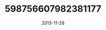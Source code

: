 ---
title: "598756607982381177"
image: "2013-11-28 11.09.31 598756607982381177_46248401"
date: "2013-11-28"
type: "photo"
---